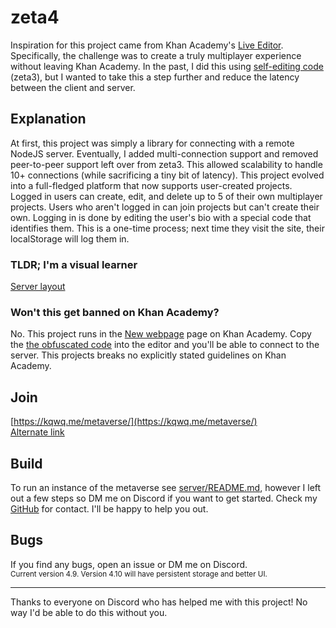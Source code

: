 # zeta4 

Inspiration for this project came from Khan Academy's [Live Editor](https://github.com/Khan/live-editor). Specifically, the challenge was to create a truly multiplayer experience without leaving Khan Academy. In the past, I did this using [self-editing code](https://github.com/kqwq/zeta3/blob/master/peer/zeta3.js#:~:text=function%20putCode(code)%20%7B) (zeta3), but I wanted to take this a step further and reduce the latency between the client and server.

## Explanation
At first, this project was simply a library for connecting with a remote NodeJS server. Eventually, I added multi-connection support and removed peer-to-peer support left over from zeta3. This allowed scalability to handle 10+ connections (while sacrificing a tiny bit of latency). This project evolved into a full-fledged platform that now supports user-created projects. Logged in users can create, edit, and delete up to 5 of their own multiplayer projects. Users who aren't logged in can join projects but can't create their own. Logging in is done by editing the user's bio with a special code that identifies them. This is a one-time process; next time they visit the site, their localStorage will log them in. 
### TLDR; I'm a visual learner
[Server layout](https://github.com/kqwq/zeta4/blob/master/server/file_layout.pdf)
### Won't this get banned on Khan Academy?
No. This project runs in the [New webpage](https://www.khanacademy.org/computer-programming/new/webpage) page on Khan Academy. Copy the [the obfuscated code](https://kqwq.me/zeta4/client/popup.html) into the editor and you'll be able to connect to the server. This projects breaks no explicitly stated guidelines on Khan Academy.

## Join
[https://kqwq.me/metaverse/](https://kqwq.me/metaverse/)<br>
[Alternate link](https://kqwq.me/zeta4/client/)

## Build
To run an instance of the metaverse see [server/README.md](https://github.com/kqwq/zeta4/tree/master/server), however I left out a few steps so DM me on Discord if you want to get started. Check my [GitHub](https://github.com/kqwq) for contact. I'll be happy to help you out.

## Bugs
If you find any bugs, open an issue or DM me on Discord.
<br>
<small>Current version 4.9. Version 4.10 will have persistent storage and better UI.</small>

---

Thanks to everyone on Discord who has helped me with this project! No way I'd be able to do this without you.